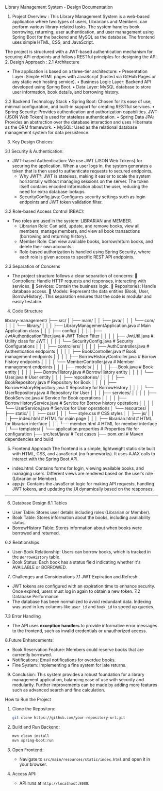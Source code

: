 Library Management System - Design Documentation
1. Project Overview :
This Library Management System is a web-based application where two types of users, Librarians and Members, can perform various library-related tasks. The system handles book borrowing, returning, user authentication, and user management using Spring Boot for the backend and MySQL  as the database. The frontend uses simple HTML, CSS, and JavaScript.

The project is structured with a JWT-based authentication mechanism for securing API endpoints and follows RESTful principles for designing the API.
2. Design Approach :
2.1 Architecture
- The application is based on a three-tier architecture:
•	Presentation Layer: Simple HTML pages with JavaScript (hosted via GitHub Pages or any static web hosting service).
•	Business Logic Layer: Backend API developed using Spring Boot.
•	Data Layer: MySQL database to store user information, book details, and borrowing history.

2.2 Backend Technology Stack
•	Spring Boot: Chosen for its ease of use, minimal configuration, and built-in support for creating RESTful services.
•	Spring Security: Provides authentication and authorization capabilities. JWT (JSON Web Token) is used for stateless authentication.
•	Spring Data JPA: Provides an abstraction over the database interaction and uses Hibernate as the ORM framework.
•	MySQL: Used as the relational database management system for data persistence.

 3. Key Design Choices:

3.1 Security & Authentication:
- JWT-based Authentication: We use JWT (JSON Web Tokens) for securing the application. When a user logs in, the system generates a token that is then used to authenticate requests to secured endpoints.
  - Why JWT?: JWT is stateless, making it easier to scale the system horizontally without managing sessions on the server. The token itself contains encoded information about the user, reducing the need for extra database lookups.
  - SecurityConfig.java: Configures security settings such as login endpoints and JWT token validation filter.

3.2 Role-based Access Control (RBAC):
- Two roles are used in the system: LIBRARIAN and MEMBER.
  - Librarian Role: Can add, update, and remove books, view all members, manage members, and view all book transactions (borrowing and returning history).
  - Member Role: Can view available books, borrow/return books, and delete their own accounts.
  - Role-based authorization is handled using Spring Security, where each role is given access to specific REST API endpoints.

 3.3 Separation of Concerns
- The project structure follows a clear separation of concerns:
	Controllers: Handle HTTP requests and responses, interacting with services.
	Services: Contain the business logic.
	Repositories: Handle database access.
	Models: Represent the data entities (Book, User, BorrowHistory).
  This separation ensures that the code is modular and easily testable.


4. Code Structure

 library-management/
├── src/
│   ├── main/
│   │   ├── java/
│   │   │   └── com/
│   │   │       └── library/
│   │   │           ├── LibraryManagementApplication.java  # Main Application class
│   │   │           ├── config/
│   │   │           │   ├── JwtAuthenticationFilter.java  # JWT Token Filter
│   │   │           │   ├── JwtUtil.java  # Utility class for JWT
│   │   │           │   └── SecurityConfig.java  # Security Configurations
│   │   │           ├── controllers/
│   │   │           │   ├── AuthController.java  # Authentication endpoints
│   │   │           │   ├── BookController.java  # Book management endpoints
│   │   │           │   ├── BorrowHistoryController.java  # Borrow history endpoints
│   │   │           │   └── MemberController.java  # Member management endpoints
│   │   │           ├── models/
│   │   │           │   ├── Book.java  # Book entity
│   │   │           │   ├── BorrowHistory.java  # BorrowHistory entity
│   │   │           │   └── User.java  # User entity
│   │   │           ├── repositories/
│   │   │           │   ├── BookRepository.java  # Repository for Book
│   │   │           │   ├── BorrowHistoryRepository.java  # Repository for BorrowHistory
│   │   │           │   └── UserRepository.java  # Repository for User
│   │   │           ├── services/
│   │   │           │   ├── BookService.java  # Service for Book operations
│   │   │           │   ├── BorrowHistoryService.java  # Service for Borrow history operations
│   │   │           │   └── UserService.java  # Service for User operations
│   └── resources/
│       ├── static/
│       │   ├── css/
│       │   │   └── style.css  # CSS styles
│       │   ├── js/
│       │   │   ├── index.html  # HTML for main page
│       │   │   ├── librarian.html  # HTML for librarian interface
│       │   │   └── member.html  # HTML for member interface
│       └── templates/
│           └── application.properties  # Properties file for configuration
├── src/test/java/ # Test cases
├── pom.xml  # Maven dependencies and build

5. Frontend Approach
The frontend is a simple, lightweight static site built with HTML, CSS, and JavaScript (no frameworks). It uses AJAX calls to interact with the Spring Boot API.

- index.html: Contains forms for login, viewing available books, and managing users. Different views are rendered based on the user’s role (Librarian or Member).
- app.js: Contains the JavaScript logic for making API requests, handling JWT tokens, and updating the UI dynamically based on the responses.

---

6. Database Design
 6.1 Tables
- User Table: Stores user details including roles (Librarian or Member).
- Book Table: Stores information about the books, including availability status.
- BorrowHistory Table: Stores information about when books were borrowed and returned.

6.2 Relationships
- User-Book Relationship: Users can borrow books, which is tracked in the `BorrowHistory` table.
- Book Status: Each book has a status field indicating whether it's AVAILABLE or BORROWED.

 7. Challenges and Considerations
 7.1 JWT Expiration and Refresh
- JWT tokens are configured with an expiration time to enhance security. Once expired, users must log in again to obtain a new token.
 7.2 Database Performance
- The database has been normalized to avoid redundant data. Indexing was used in key columns like `user_id` and `book_id` to speed up queries.

7.3 Error Handling
- The API uses **exception handlers** to provide informative error messages to the frontend, such as invalid credentials or unauthorized access.

8.Future Enhancements:
- Book Reservation Feature: Members could reserve books that are currently borrowed.
- Notifications: Email notifications for overdue books.
- Fine System: Implementing a fine system for late returns.

9. Conclusion:
This system provides a robust foundation for a library management application, balancing ease of use with security and modularity. Further improvements can be made by adding more features such as advanced search and fine calculation.

How to Run the Project
1. Clone the Repository: 
   ```bash
   git clone https://github.com/your-repository-url.git
   ```
   
2. Build and Run Backend:
   ```bash
   mvn clean install
   mvn spring-boot:run
   ```

3. Open Frontend:
   - Navigate to `src/main/resources/static/index.html` and open it in your browser.

4. Access API:
   - API runs at `http://localhost:8080`.

